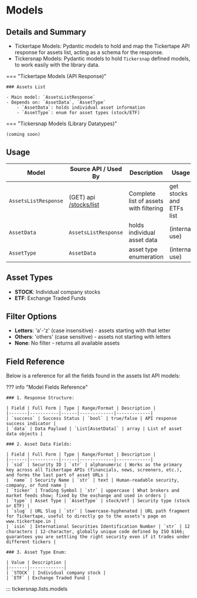 # Models

## Details and Summary

- Tickertape Models: Pydantic models to hold and map the Tickertape API response for assets list, acting as a schema for the response.
- Tickersnap Models: Pydantic models to hold `Tickersnap` defined models, to work easily with the library data.

=== "Tickertape Models (API Response)"

    ### Assets List

    - Main model: `AssetsListResponse`
    - Depends on: `AssetData`, `AssetType`
        - `AssetData`: holds individual asset information
        - `AssetType`: enum for asset types (stock/ETF)

=== "Tickersnap Models (Library Datatypes)"

    (coming soon)

## Usage

| Model | Source API / Used By | Description | Usage | For Public? |
|-------|------------|-------------|-------|------------|
| `AssetsListResponse` | (GET) api [/stocks/list](https://api.tickertape.in/stocks/list?filter={filter}) | Complete list of assets with filtering | get stocks and ETFs list | ✅ |
| `AssetData` | `AssetsListResponse` | holds individual asset data | (internal use) | ❌ |
| `AssetType` | `AssetData` | asset type enumeration | (internal use) | ❌ |

## Asset Types

- **STOCK**: Individual company stocks
- **ETF**: Exchange Traded Funds

## Filter Options

- **Letters**: 'a'-'z' (case insensitive) - assets starting with that letter
- **Others**: 'others' (case sensitive) - assets not starting with letters  
- **None**: No filter - returns all available assets

## Field Reference

Below is a reference for all the fields found in the assets list API models:

??? info "Model Fields Reference"

    ### 1. Response Structure:

    | Field | Full Form | Type | Range/Format | Description |
    |-------|-----------|------|-------------|-------------|
    | `success` | Success Status | `bool` | true/false | API response success indicator |
    | `data` | Data Payload | `List[AssetData]` | array | List of asset data objects |

    ### 2. Asset Data Fields:

    | Field | Full Form | Type | Range/Format | Description |
    |-------|-----------|------|-------------|-------------|
    | `sid` | Security ID | `str` | alphanumeric | Works as the primary key across all Tickertape APIs (financials, news, screeners, etc.), and forms the last part of asset URLs |
    | `name` | Security Name | `str` | text | Human-readable security, company, or fund name |
    | `ticker` | Trading Symbol | `str` | uppercase | What brokers and market feeds show; fixed by the exchange and used in orders |
    | `type` | Asset Type | `AssetType` | stock/etf | Security type (stock or ETF) |
    | `slug` | URL Slug | `str` | lowercase-hyphenated | URL path fragment for Tickertape, useful to directly go to the assets's page on www.tickertape.in |
    | `isin` | International Securities Identification Number | `str` | 12 characters | 12-character, globally unique code defined by ISO 6166; guarantees you are settling the right security even if it trades under different tickers |

    ### 3. Asset Type Enum:

    | Value | Description |
    |-------|-------------|
    | `STOCK` | Individual company stock |
    | `ETF` | Exchange Traded Fund |

::: tickersnap.lists.models
